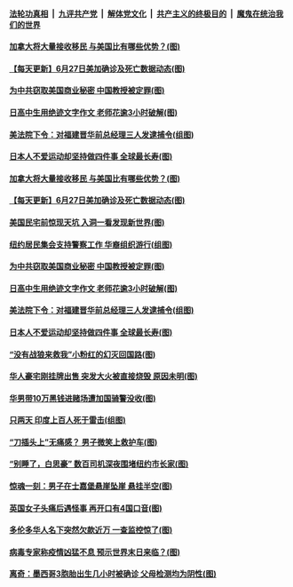 

####  [法轮功真相](../../../../basic/blob/master/README.md?t=06281302) &nbsp;|&nbsp; [九评共产党](../../../../9ping.md/blob/master/README.md?t=06281302) &nbsp;|&nbsp; [解体党文化](../../../../jtdwh.md/blob/master/README.md?t=06281302)  &nbsp;|&nbsp; [共产主义的终极目的](../../../../gczydzjmd.md/blob/master/README.md?t=06281302) &nbsp;|&nbsp; [魔鬼在统治我们的世界](../../../../mgztzwmdsj.md/blob/master/README.md?t=06281302) 

#### [加拿大将大量接收移民 与美国比有哪些优势？(图)](../pages/p3/937953.md?t=06281302) 

#### [【每天更新】6月27日美加确诊及死亡数据动态(图)](../pages/p3/935173.md?t=06281302) 

#### [为中共窃取美国商业秘密 中国教授被定罪(图)](../pages/p3/937926.md?t=06281302) 

#### [日高中生用绝迹文字作文 老师花逾3小时破解(图)](../pages/p3/937906.md?t=06281302) 

#### [美法院下令：对福建晋华前总经理三人发逮捕令(组图)](../pages/p3/937890.md?t=06281302) 

#### [日本人不爱运动却坚持做四件事 全球最长寿(图)](../pages/p3/937843.md?t=06281302) 

#### [加拿大将大量接收移民 与美国比有哪些优势？(图)](../pages/p3/937953.md?t=06281302) 

#### [【每天更新】6月27日美加确诊及死亡数据动态(图)](../pages/p3/935173.md?t=06281302) 

#### [美国民宅前惊现天坑 入洞一看发现新世界(图)](../pages/p3/937915.md?t=06281302) 

#### [纽约居民集会支持警察工作 华裔组织游行(组图)](../pages/p3/937932.md?t=06281302) 

#### [为中共窃取美国商业秘密 中国教授被定罪(图)](../pages/p3/937926.md?t=06281302) 

#### [日高中生用绝迹文字作文 老师花逾3小时破解(图)](../pages/p3/937906.md?t=06281302) 

#### [美法院下令：对福建晋华前总经理三人发逮捕令(组图)](../pages/p3/937890.md?t=06281302) 

#### [日本人不爱运动却坚持做四件事 全球最长寿(图)](../pages/p3/937843.md?t=06281302) 

#### [“没有战狼来救我”小粉红的幻灭回国路(图)](../pages/p3/937891.md?t=06281302) 


#### [华人豪宅刚挂牌出售 突发大火被直接烧毁 原因未明(图)](../pages/p3/937810.md?t=06281302) 

#### [华男带10万黑钱进赌场遭加国骑警没收(图)](../pages/p3/937751.md?t=06281302) 

#### [只两天 印度上百人死于雷击(组图)](../pages/p3/937821.md?t=06281302) 

#### [“刀插头上”无痛感？ 男子微笑上救护车(图)](../pages/p3/937804.md?t=06281302) 

#### [“别睡了，白思豪” 数百司机深夜围堵纽约市长家(图)](../pages/p3/937787.md?t=06281302) 

#### [惊魂一刻：男子在士嘉堡悬崖坠崖 悬挂半空(图)](../pages/p3/937784.md?t=06281302) 

#### [英国女子头痛后遇怪事 再开口有4国口音(图)](../pages/p3/937712.md?t=06281302) 

#### [多伦多华人名下突然欠款近万 一查监控惊了(图)](../pages/p3/937707.md?t=06281302) 

#### [病毒专家称疫情凶猛不息 预示世界末日来临？(图)](../pages/p3/937704.md?t=06281302) 

#### [离奇：墨西哥3胞胎出生几小时被确诊 父母检测均为阴性(图)](../pages/p3/937681.md?t=06281302) 


